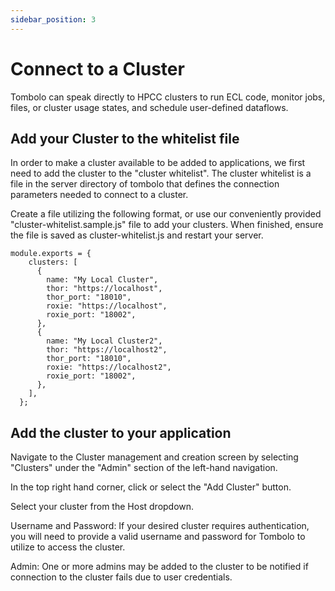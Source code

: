 ```yaml
---
sidebar_position: 3
---
```


# Connect to a Cluster

Tombolo can speak directly to HPCC clusters to run ECL code, monitor jobs, files, or cluster usage states, and schedule user-defined dataflows.

## Add your Cluster to the whitelist file

In order to make a cluster available to be added to applications, we first need to add the cluster to the "cluster whitelist". The cluster whitelist is a file in the server directory of tombolo that defines the connection parameters needed to connect to a cluster.

Create a file utilizing the following format, or use our conveniently provided "cluster-whitelist.sample.js" file to add your clusters. When finished, ensure the file is saved as cluster-whitelist.js and restart your server.

```
module.exports = {
    clusters: [
      {
        name: "My Local Cluster",
        thor: "https://localhost",
        thor_port: "18010",
        roxie: "https://localhost",
        roxie_port: "18002",
      },
      {
        name: "My Local Cluster2",
        thor: "https://localhost2",
        thor_port: "18010",
        roxie: "https://localhost2",
        roxie_port: "18002",
      },
    ],
  };
```

## Add the cluster to your application

Navigate to the Cluster management and creation screen by selecting "Clusters" under the "Admin" section of the left-hand navigation.

In the top right hand corner, click or select the "Add Cluster" button.

Select your cluster from the Host dropdown.

Username and Password:
If your desired cluster requires authentication, you will need to provide a valid username and password for Tombolo to utilize to access the cluster.

Admin:
One or more admins may be added to the cluster to be notified if connection to the cluster fails due to user credentials.
